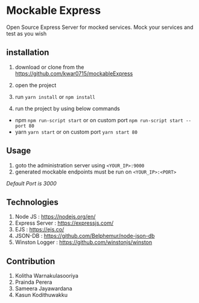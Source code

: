 # Mockable Express

Open Source Express Server for mocked services. Mock your services and test as you wish

## installation

1. download or clone from the https://github.com/kwar0715/mockableExpress

2. open the project
3. run ``` yarn install ``` or ``` npm install ```
4. run the project by using below commands
  - npm ``` npm run-script start ``` or on custom port  ``` npm run-script start --port 80 ```
  - yarn ``` yarn start ``` or on custom port ``` yarn start 80 ```

## Usage 

1. goto the administration server using ``` <YOUR_IP>:9000 ```
2. generated mockable endpoints must be run on ``` <YOUR_IP>:<PORT> ```

*Default Port is 3000*

## Technologies

1. Node JS : https://nodejs.org/en/
2. Express Server : https://expressjs.com/ 
3. EJS : https://ejs.co/
4. JSON-DB : https://github.com/Belphemur/node-json-db
5. Winston Logger : https://github.com/winstonjs/winston

## Contribution 

1. Kolitha Warnakulasooriya
2. Prainda Perera
3. Sameera Jayawardana
4. Kasun Kodithuwakku